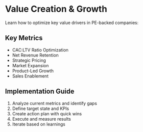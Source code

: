 # Value Creation & Growth

Learn how to optimize key value drivers in PE-backed companies:

## Key Metrics
- CAC:LTV Ratio Optimization
- Net Revenue Retention
- Strategic Pricing
- Market Expansion
- Product-Led Growth
- Sales Enablement

## Implementation Guide
1. Analyze current metrics and identify gaps
2. Define target state and KPIs
3. Create action plan with quick wins
4. Execute and measure results
5. Iterate based on learnings